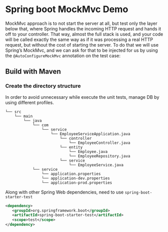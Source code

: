 # Spring boot MockMvc Demo

MockMvc approach is to not start the server at all, but test only the layer below that, where Spring handles the incoming HTTP request and hands it off to your controller. That way, almost the full stack is used, and your code will be called exactly the same way as if it was processing a real HTTP request, but without the cost of starting the server. To do that we will use Spring’s MockMvc, and we can ask for that to be injected for us by using the ```@AutoConfigureMockMvc``` annotation on the test case:

## Build with Maven

### Create the directory structure

In order to avoid unnecessary while execute the unit tests, manage DB by using different profiles. 

```
└── src
    └── main
        └── java
            └── com
                └── service
                    └── EmployeeServiceApplication.java
                        └── controller
                            └── EmployeeController.java
                        └── entity
                            └── Employee.java
                            └── EmployeeRepository.java
                        └── service
                            └── EmployeeService.java
            └── service
                └── application.properties
                └── application-dev.properties
                └── application-prod.properties

```
Along with other Spring Web dependencies, need to use ```spring-boot-starter-test```

```xml
<dependency>
   <groupId>org.springframework.boot</groupId>
   <artifactId>spring-boot-starter-test</artifactId>
   <scope>test</scope>
</dependency>
```
